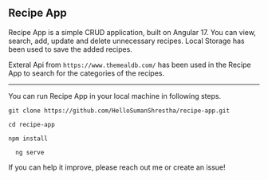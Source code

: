 ## **Recipe App**
  Recipe App is a simple CRUD application, built on Angular 17. You can view, search, add, update and delete unnecessary recipes. Local Storage has been used to save the added recipes.
  
  Exteral Api from ```https://www.themealdb.com/``` has been used in the Recipe App to search for the categories of the recipes. 

  --- 
  You can run Recipe App in your local machine in following steps.
  ```
  git clone https://github.com/HelloSumanShrestha/recipe-app.git
``` 

  ```
  cd recipe-app
``` 
  ```
  npm install
``` 
```
  ng serve
```
If you can help it improve, please reach out me or create an issue! 
